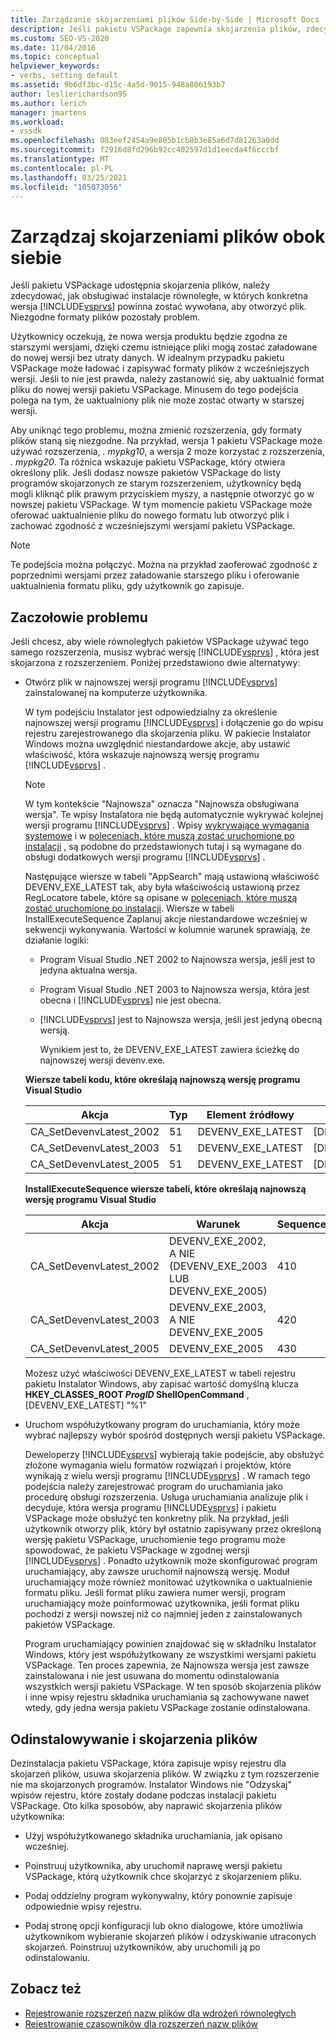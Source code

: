 ```yaml
---
title: Zarządzanie skojarzeniami plików Side-by-Side | Microsoft Docs
description: Jeśli pakietu VSPackage zapewnia skojarzenia plików, zdecyduj, jak obsługiwać instalacje równoległe, w których konkretna wersja programu Visual Studio otwiera plik.
ms.custom: SEO-VS-2020
ms.date: 11/04/2016
ms.topic: conceptual
helpviewer_keywords:
- verbs, setting default
ms.assetid: 9b6df3bc-d15c-4a5d-9015-948a806193b7
author: leslierichardson95
ms.author: lerich
manager: jmartens
ms.workload:
- vssdk
ms.openlocfilehash: 083eef2454a9e805b1cb8b3e85a6d7d81263a0dd
ms.sourcegitcommit: f2916d8fd296b92cc402597d1d1eecda4f6cccbf
ms.translationtype: MT
ms.contentlocale: pl-PL
ms.lasthandoff: 03/25/2021
ms.locfileid: "105073056"
---
```

# <a name="manage-side-by-side-file-associations"></a>Zarządzaj skojarzeniami plików obok siebie

Jeśli pakietu VSPackage udostępnia skojarzenia plików, należy zdecydować, jak obsługiwać instalacje równoległe, w których konkretna wersja [!INCLUDE[vsprvs](../code-quality/includes/vsprvs_md.md)] powinna zostać wywołana, aby otworzyć plik. Niezgodne formaty plików pozostały problem.

Użytkownicy oczekują, że nowa wersja produktu będzie zgodna ze starszymi wersjami, dzięki czemu istniejące pliki mogą zostać załadowane do nowej wersji bez utraty danych. W idealnym przypadku pakietu VSPackage może ładować i zapisywać formaty plików z wcześniejszych wersji. Jeśli to nie jest prawda, należy zastanowić się, aby uaktualnić format pliku do nowej wersji pakietu VSPackage. Minusem do tego podejścia polega na tym, że uaktualniony plik nie może zostać otwarty w starszej wersji.

Aby uniknąć tego problemu, można zmienić rozszerzenia, gdy formaty plików staną się niezgodne. Na przykład, wersja 1 pakietu VSPackage może używać rozszerzenia, *. mypkg10*, a wersja 2 może korzystać z rozszerzenia, *. mypkg20*. Ta różnica wskazuje pakietu VSPackage, który otwiera określony plik. Jeśli dodasz nowsze pakietów VSPackage do listy programów skojarzonych ze starym rozszerzeniem, użytkownicy będą mogli kliknąć plik prawym przyciskiem myszy, a następnie otworzyć go w nowszej pakietu VSPackage. W tym momencie pakietu VSPackage może oferować uaktualnienie pliku do nowego formatu lub otworzyć plik i zachować zgodność z wcześniejszymi wersjami pakietu VSPackage.

> [!NOTE]
> Te podejścia można połączyć. Można na przykład zaoferować zgodność z poprzednimi wersjami przez załadowanie starszego pliku i oferowanie uaktualnienia formatu pliku, gdy użytkownik go zapisuje.

## <a name="face-the-problem"></a>Zaczołowie problemu

Jeśli chcesz, aby wiele równoległych pakietów VSPackage używać tego samego rozszerzenia, musisz wybrać wersję [!INCLUDE[vsprvs](../code-quality/includes/vsprvs_md.md)] , która jest skojarzona z rozszerzeniem. Poniżej przedstawiono dwie alternatywy:

- Otwórz plik w najnowszej wersji programu [!INCLUDE[vsprvs](../code-quality/includes/vsprvs_md.md)] zainstalowanej na komputerze użytkownika.

   W tym podejściu Instalator jest odpowiedzialny za określenie najnowszej wersji programu [!INCLUDE[vsprvs](../code-quality/includes/vsprvs_md.md)] i dołączenie go do wpisu rejestru zarejestrowanego dla skojarzenia pliku. W pakiecie Instalator Windows można uwzględnić niestandardowe akcje, aby ustawić właściwość, która wskazuje najnowszą wersję programu [!INCLUDE[vsprvs](../code-quality/includes/vsprvs_md.md)] .

  > [!NOTE]
  > W tym kontekście "Najnowsza" oznacza "Najnowsza obsługiwana wersja". Te wpisy Instalatora nie będą automatycznie wykrywać kolejnej wersji programu [!INCLUDE[vsprvs](../code-quality/includes/vsprvs_md.md)] . Wpisy [wykrywające wymagania systemowe](../extensibility/internals/detecting-system-requirements.md) i w [poleceniach, które muszą zostać uruchomione po instalacji](../extensibility/internals/commands-that-must-be-run-after-installation.md) , są podobne do przedstawionych tutaj i są wymagane do obsługi dodatkowych wersji programu [!INCLUDE[vsprvs](../code-quality/includes/vsprvs_md.md)] .

   Następujące wiersze w tabeli "AppSearch" mają ustawioną właściwość DEVENV_EXE_LATEST tak, aby była właściwością ustawioną przez RegLocatore tabele, które są opisane w [poleceniach, które muszą zostać uruchomione po instalacji](../extensibility/internals/commands-that-must-be-run-after-installation.md). Wiersze w tabeli InstallExecuteSequence Zaplanuj akcje niestandardowe wcześniej w sekwencji wykonywania. Wartości w kolumnie warunek sprawiają, że działanie logiki:

  - Program Visual Studio .NET 2002 to Najnowsza wersja, jeśli jest to jedyna aktualna wersja.

  - Program Visual Studio .NET 2003 to Najnowsza wersja, która jest obecna i [!INCLUDE[vsprvs](../code-quality/includes/vsprvs_md.md)] nie jest obecna.

  - [!INCLUDE[vsprvs](../code-quality/includes/vsprvs_md.md)] jest to Najnowsza wersja, jeśli jest jedyną obecną wersją.

    Wynikiem jest to, że DEVENV_EXE_LATEST zawiera ścieżkę do najnowszej wersji devenv.exe.

  **Wiersze tabeli kodu, które określają najnowszą wersję programu Visual Studio**

  |Akcja|Typ|Element źródłowy|Cel|
  |------------|----------|------------|------------|
  |CA_SetDevenvLatest_2002|51|DEVENV_EXE_LATEST|[DEVENV_EXE_2002]|
  |CA_SetDevenvLatest_2003|51|DEVENV_EXE_LATEST|[DEVENV_EXE_2003]|
  |CA_SetDevenvLatest_2005|51|DEVENV_EXE_LATEST|[DEVENV_EXE_2005]|

  **InstallExecuteSequence wiersze tabeli, które określają najnowszą wersję programu Visual Studio**

  |Akcja|Warunek|Sequence|
  |------------|---------------|--------------|
  |CA_SetDevenvLatest_2002|DEVENV_EXE_2002, A NIE (DEVENV_EXE_2003 LUB DEVENV_EXE_2005)|410|
  |CA_SetDevenvLatest_2003|DEVENV_EXE_2003, A NIE DEVENV_EXE_2005|420|
  |CA_SetDevenvLatest_2005|DEVENV_EXE_2005|430|

   Możesz użyć właściwości DEVENV_EXE_LATEST w tabeli rejestru pakietu Instalator Windows, aby zapisać wartość domyślną klucza **HKEY_CLASSES_ROOT *ProgID* ShellOpenCommand** , [DEVENV_EXE_LATEST] "%1"

- Uruchom współużytkowany program do uruchamiania, który może wybrać najlepszy wybór spośród dostępnych wersji pakietu VSPackage.

   Deweloperzy [!INCLUDE[vsprvs](../code-quality/includes/vsprvs_md.md)] wybierają takie podejście, aby obsłużyć złożone wymagania wielu formatów rozwiązań i projektów, które wynikają z wielu wersji programu [!INCLUDE[vsprvs](../code-quality/includes/vsprvs_md.md)] . W ramach tego podejścia należy zarejestrować program do uruchamiania jako procedurę obsługi rozszerzenia. Usługa uruchamiania analizuje plik i decyduje, która wersja programu [!INCLUDE[vsprvs](../code-quality/includes/vsprvs_md.md)] i pakietu VSPackage może obsłużyć ten konkretny plik. Na przykład, jeśli użytkownik otworzy plik, który był ostatnio zapisywany przez określoną wersję pakietu VSPackage, uruchomienie tego programu może spowodować, że pakietu VSPackage w zgodnej wersji [!INCLUDE[vsprvs](../code-quality/includes/vsprvs_md.md)] . Ponadto użytkownik może skonfigurować program uruchamiający, aby zawsze uruchomił najnowszą wersję. Moduł uruchamiający może również monitować użytkownika o uaktualnienie formatu pliku. Jeśli format pliku zawiera numer wersji, program uruchamiający może poinformować użytkownika, jeśli format pliku pochodzi z wersji nowszej niż co najmniej jeden z zainstalowanych pakietów VSPackage.

   Program uruchamiający powinien znajdować się w składniku Instalator Windows, który jest współużytkowany ze wszystkimi wersjami pakietu VSPackage. Ten proces zapewnia, że Najnowsza wersja jest zawsze zainstalowana i nie jest usuwana do momentu odinstalowania wszystkich wersji pakietu VSPackage. W ten sposób skojarzenia plików i inne wpisy rejestru składnika uruchamiania są zachowywane nawet wtedy, gdy jedna wersja pakietu VSPackage zostanie odinstalowana.

## <a name="uninstall-and-file-associations"></a>Odinstalowywanie i skojarzenia plików

Dezinstalacja pakietu VSPackage, która zapisuje wpisy rejestru dla skojarzeń plików, usuwa skojarzenia plików. W związku z tym rozszerzenie nie ma skojarzonych programów. Instalator Windows nie "Odzyskaj" wpisów rejestru, które zostały dodane podczas instalacji pakietu VSPackage. Oto kilka sposobów, aby naprawić skojarzenia plików użytkownika:

- Użyj współużytkowanego składnika uruchamiania, jak opisano wcześniej.

- Poinstruuj użytkownika, aby uruchomił naprawę wersji pakietu VSPackage, którą użytkownik chce skojarzyć z skojarzeniem pliku.

- Podaj oddzielny program wykonywalny, który ponownie zapisuje odpowiednie wpisy rejestru.

- Podaj stronę opcji konfiguracji lub okno dialogowe, które umożliwia użytkownikom wybieranie skojarzeń plików i odzyskiwanie utraconych skojarzeń. Poinstruuj użytkowników, aby uruchomili ją po odinstalowaniu.

## <a name="see-also"></a>Zobacz też

- [Rejestrowanie rozszerzeń nazw plików dla wdrożeń równoległych](../extensibility/registering-file-name-extensions-for-side-by-side-deployments.md)
- [Rejestrowanie czasowników dla rozszerzeń nazw plików](../extensibility/registering-verbs-for-file-name-extensions.md)
